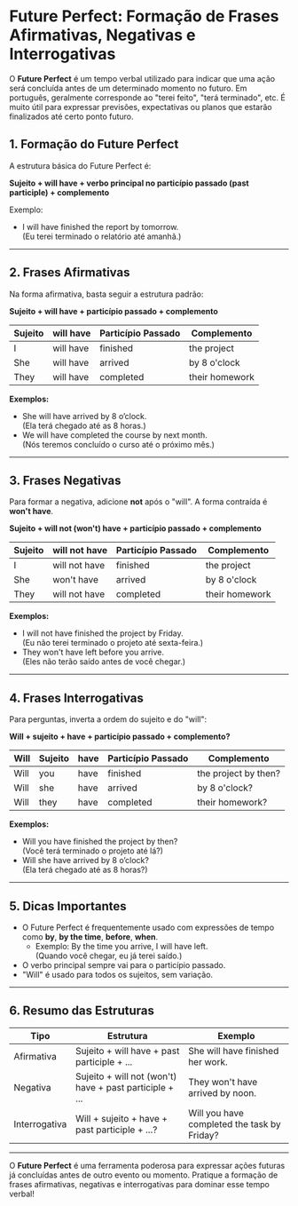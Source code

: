 
# Future Perfect: Formação de Frases Afirmativas, Negativas e Interrogativas

O **Future Perfect** é um tempo verbal utilizado para indicar que uma ação será concluída antes de um determinado momento no futuro. Em português, geralmente corresponde ao "terei feito", "terá terminado", etc. É muito útil para expressar previsões, expectativas ou planos que estarão finalizados até certo ponto futuro.

## 1. Formação do Future Perfect

A estrutura básica do Future Perfect é:

**Sujeito + will have + verbo principal no particípio passado (past participle) + complemento**

Exemplo:
- I will have finished the report by tomorrow.  
  (Eu terei terminado o relatório até amanhã.)

---

## 2. Frases Afirmativas

Na forma afirmativa, basta seguir a estrutura padrão:

**Sujeito + will have + particípio passado + complemento**

| Sujeito | will have | Particípio Passado | Complemento         |
|---------|-----------|--------------------|---------------------|
| I       | will have | finished           | the project         |
| She     | will have | arrived            | by 8 o'clock        |
| They    | will have | completed          | their homework      |

**Exemplos:**
- She will have arrived by 8 o’clock.  
  (Ela terá chegado até as 8 horas.)
- We will have completed the course by next month.  
  (Nós teremos concluído o curso até o próximo mês.)

---

## 3. Frases Negativas

Para formar a negativa, adicione **not** após o "will". A forma contraída é **won't have**.

**Sujeito + will not (won't) have + particípio passado + complemento**

| Sujeito | will not have | Particípio Passado | Complemento         |
|---------|---------------|--------------------|---------------------|
| I       | will not have | finished           | the project         |
| She     | won't have    | arrived            | by 8 o'clock        |
| They    | will not have | completed          | their homework      |

**Exemplos:**
- I will not have finished the project by Friday.  
  (Eu não terei terminado o projeto até sexta-feira.)
- They won't have left before you arrive.  
  (Eles não terão saído antes de você chegar.)

---

## 4. Frases Interrogativas

Para perguntas, inverta a ordem do sujeito e do "will":

**Will + sujeito + have + particípio passado + complemento?**

| Will | Sujeito | have | Particípio Passado | Complemento         |
|------|---------|------|--------------------|---------------------|
| Will | you     | have | finished           | the project by then?|
| Will | she     | have | arrived            | by 8 o'clock?       |
| Will | they    | have | completed          | their homework?     |

**Exemplos:**
- Will you have finished the project by then?  
  (Você terá terminado o projeto até lá?)
- Will she have arrived by 8 o’clock?  
  (Ela terá chegado até as 8 horas?)

---

## 5. Dicas Importantes

- O Future Perfect é frequentemente usado com expressões de tempo como **by**, **by the time**, **before**, **when**.
  - Exemplo: By the time you arrive, I will have left.  
    (Quando você chegar, eu já terei saído.)
- O verbo principal sempre vai para o particípio passado.
- "Will" é usado para todos os sujeitos, sem variação.

---

## 6. Resumo das Estruturas

| Tipo         | Estrutura                                      | Exemplo                                      |
|--------------|------------------------------------------------|----------------------------------------------|
| Afirmativa   | Sujeito + will have + past participle + ...    | She will have finished her work.             |
| Negativa     | Sujeito + will not (won't) have + past participle + ... | They won't have arrived by noon.    |
| Interrogativa| Will + sujeito + have + past participle + ...? | Will you have completed the task by Friday?  |

---

O **Future Perfect** é uma ferramenta poderosa para expressar ações futuras já concluídas antes de outro evento ou momento. Pratique a formação de frases afirmativas, negativas e interrogativas para dominar esse tempo verbal!
```
